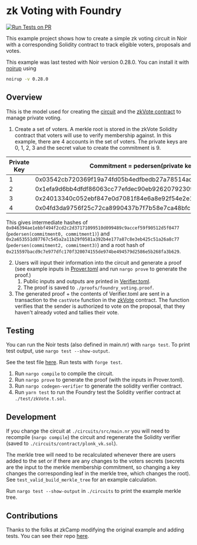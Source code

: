 # zk Voting with Foundry

[![Run Tests on PR]()](https://github.com/noir-lang/noir-starter/actions/workflows/foundry-voting.yml)

This example project shows how to create a simple zk voting circuit in Noir with a corresponding Solidity contract to track eligible voters, proposals and votes.

This example was last tested with Noir version 0.28.0. You can install it with [noirup](https://noir-lang.org/docs/getting_started/installation/#installing-noirup) using

```bash
noirup -v 0.28.0
```

## Overview

This is the model used for creating the [circuit](circuits/src/main.nr) and the [zkVote contract](src/zkVote.sol) to manage private voting.

1. Create a set of voters. A merkle root is stored in the zkVote Solidity contract that voters will use to verify membership against. In this example, there are 4 accounts in the set of voters. The private keys are 0, 1, 2, 3 and the secret value to create the commitment is 9.

| Private Key | Commitment = pedersen(private key, secret)                         |
| ----------- | ------------------------------------------------------------------ |
| 1           | 0x03542cb720369f19a74fd05b4edfbedb27a78514ad3283f1b3270a1656cced8e |
| 2           | 0x1efa9d6bb4dfdf86063cc77efdec90eb9262079230f1898049efad264835b6c8 |
| 3           | 0x24013340c052ebf847e0d7081f84e6a8e92f54e2e1726a1e559ac46a8f242007 |
| 4           | 0x04fd3da9756f25c72ca8990437b7f7b58e7ca48bfc21e65e7978320db8b1e5c5 |

This gives intermediate hashes of `0x046394ae1ebbf494f2cd2c2d37171099510d099489c9accef59f90512d5f0477` (`pedersen(commitment0, commitment1)`) and `0x2a653551d87767c545a2a11b29f0581a392b4e177a87c8e3eb425c51a26a8c77` (`pedersen(commitment2, commitment3)`) and a root hash of `0x215597bacd9c7e977dfc170f320074155de974be494579d2586e5b268fa3b629`.

2. Users will input their information into the circuit and generate a proof (see example inputs in [Prover.toml](./circuits/Prover.toml) and run `nargo prove` to generate the proof.)
   1. Public inputs and outputs are printed in [Verifier.toml](./circuits/Verifier.toml).
   2. The proof is saved to `./proofs/foundry_voting.proof`.
3. The generated proof + the contents of Verifier.toml are sent in a transaction to the `castVote` function in the [zkVote](./src/zkVote.sol) contract. The function verifies that the sender is authorized to vote on the proposal, that they haven't already voted and tallies their vote.

## Testing

You can run the Noir tests (also defined in main.nr) with `nargo test`. To print test output, use `nargo test --show-output`.

See the test file [here](./test/zkVote.t.sol). Run tests with `forge test`.

1. Run `nargo compile` to compile the circuit.
2. Run `nargo prove` to generate the proof (with the inputs in Prover.toml).
3. Run `nargo codegen-verifier` to generate the solidity verifier contract.
4. Run `yarn test` to run the Foundry test the Solidity verifier contract at `./test/zkVote.t.sol`.

## Development

If you change the circuit at `./circuits/src/main.nr` you will need to recompile (`nargo compile`) the circuit and regenerate the Solidity verifier (saved to `./circuits/contract/plonk_vk.sol`).

The merkle tree will need to be recalculated whenever there are users added to the set or if there are any changes to the voters secrets (secrets are the input to the merkle membership commitment, so changing a key changes the corresponding leaf in the merkle tree, which changes the root). See `test_valid_build_merkle_tree` for an example calculation.

Run `nargo test --show-output` in `./circuits` to print the example merkle tree.

## Contributions

Thanks to the folks at zkCamp modifying the original example and adding tests. You can see their repo [here](https://github.com/ZKCamp/noir-voting/tree/6-security).
